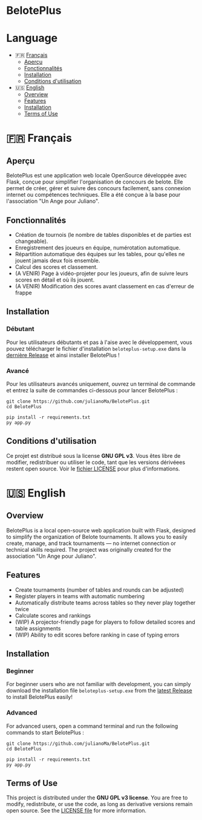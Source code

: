 # BelotePlus

# Language

- 🇫🇷 [Français](#-français)
    * [Aperçu](#aperçu)
    * [Fonctionnalités](#fonctionnalités)
    * [Installation](#installation)
    * [Conditions d'utilisation](#conditions-dutilisation)
- 🇺🇸 [English](#-english)
    * [Overview](#overview)
    * [Features](#features)
    * [Installation](#installation-1)
    * [Terms of Use](#terms-of-use)

# 🇫🇷 Français

## Aperçu

BelotePlus est une application web locale OpenSource développée avec Flask, conçue pour simplifier l'organisation de concours de belote. Elle permet de créer, gérer et suivre des concours facilement, sans connexion internet ou compétences techniques.
Elle a été conçue à la base pour l'association "Un Ange pour Juliano".

## Fonctionnalités
- Création de tournois (le nombre de tables disponibles et de parties est changeable).
- Enregistrement des joueurs en équipe, numérotation automatique.
- Répartition automatique des équipes sur les tables, pour qu'elles ne jouent jamais deux fois ensemble.
- Calcul des scores et classement.
- (A VENIR) Page à vidéo-projeter pour les joueurs, afin de suivre leurs scores en détail et où ils jouent.
- (A VENIR) Modification des scores avant classement en cas d'erreur de frappe

## Installation

### Débutant
Pour les utilisateurs débutants et pas à l'aise avec le développement, vous pouvez télécharger le fichier d'installation `beloteplus-setup.exe` dans la [dernière Release](https://github.com/julianoMa/BelotePlus/releases) et ainsi installer BelotePlus !

### Avancé 
Pour les utilisateurs avancés uniquement, ouvrez un terminal de commande et entrez la suite de commandes ci-dessous pour lancer BelotePlus :
```shell
git clone https://github.com/julianoMa/BelotePlus.git
cd BelotePlus

pip install -r requirements.txt
py app.py
```

## Conditions d'utilisation
Ce projet est distribué sous la license **GNU GPL v3**.
Vous êtes libre de modifier, redistribuer ou utiliser le code, tant que les versions dérivéees restent open source.
Voir le [fichier LICENSE](https://github.com/julianoMa/BelotePlus/blob/main/LICENSE) pour plus d'informations.

# 🇺🇸 English

## Overview

BelotePlus is a local open-source web application built with Flask, designed to simplify the organization of Belote tournaments. It allows you to easily create, manage, and track tournaments — no internet connection or technical skills required.
The project was originally created for the association "Un Ange pour Juliano".

## Features

- Create tournaments (number of tables and rounds can be adjusted)
- Register players in teams with automatic numbering
- Automatically distribute teams across tables so they never play together twice
- Calculate scores and rankings
- (WIP) A projector-friendly page for players to follow detailed scores and table assignments
- (WIP) Ability to edit scores before ranking in case of typing errors

## Installation

### Beginner
For beginner users who are not familiar with development, you can simply download the installation file `beloteplus-setup.exe` from the [latest Release](https://github.com/julianoMa/BelotePlus/releases) to install BelotePlus easily!

### Advanced
For advanced users, open a command terminal and run the following commands to start BelotePlus :
```shell
git clone https://github.com/julianoMa/BelotePlus.git
cd BelotePlus

pip install -r requirements.txt
py app.py
```

## Terms of Use
This project is distributed under the **GNU GPL v3 license**.
You are free to modify, redistribute, or use the code, as long as derivative versions remain open source.
See the [LICENSE file](https://github.com/julianoMa/BelotePlus/blob/main/LICENSE) for more information.